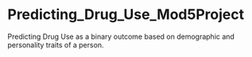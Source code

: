 # Predicting_Drug_Use_Mod5Project
Predicting Drug Use as a binary outcome based on demographic and personality traits of a person.

